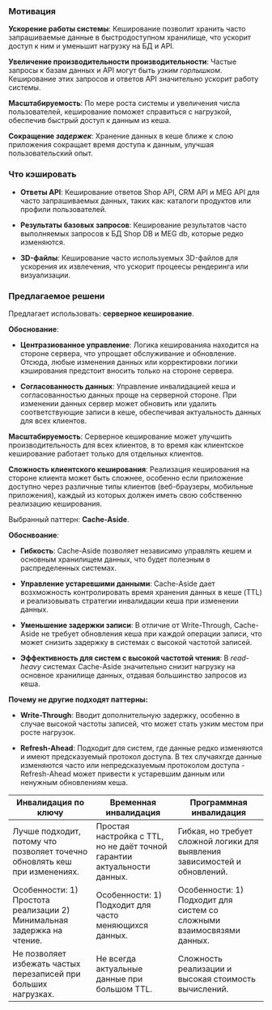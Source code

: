 ### Мотивация

**Ускорение работы системы**: Кеширование позволит хранить часто запрашиваемые данные в быстродоступном хранилище, что
ускорит доступ к ним и уменьшит нагрузку на БД и API.

**Увеличение производительности производительности**: Частые запросы к базам данных и API могут быть _узким горлышком_.
Кеширование этих запросов и ответов API значительно ускорит работу системы.

**Масштабируемость**: По мере роста системы и увеличения числа пользователей, кеширование поможет справиться с
нагрузкой, обеспечив быстрый доступ к данным из кеша.

**Сокращение _задержек_**: Хранение данных в кеше ближе к слою приложения сокращает время доступа к данным, улучшая
пользовательский опыт.

### Что кэшировать

- **Ответы API**: Кеширование ответов Shop API, CRM API и MEG API для часто запрашиваемых данных, таких как: каталоги
  продуктов или профили пользователей.

- **Результаты базовых запросов**: Кеширование результатов часто выполняемых запросов к БД Shop DB и MEG db, которые
  редко изменяются.

- **3D-файлы**: Кеширование часто используемых 3D-файлов для ускорения их извлечения, что ускорит процеесы рендеринга
  или визуализации.

### Предлагаемое решени

Предлагает использовать: **серверное кеширование**.

**Обоснование**:

- **Центразиованное управление**: Логика кешированияа находится на стороне сервера, что упрощает обслуживание и
  обновление. Отсюда, любые изменения данных или корректировки логики кэширования предстоит вносить только на стороне
  сервера.

- **Согласованность данных**: Управление инвалидацией кеша и согласованностью данных проще на серверной стороне. При
  изменении данных сервер может обновить или удалить соответствующие записи в кеше, обеспечивая актуальность данных для
  всех клиентов.

**Масштабируемость**: Серверное кеширование может улучшить производительность для всех клиентов, в то время как
клиентское кеширование работает только для отдельных клиентов.

**Сложность клиентского кеширования**: Реализация кеширования на стороне клиента может быть сложнее, особенно если
приложение доступно через различные типы клиентов (веб-браузеры, мобильные приложения), каждый из которых должен иметь
свою собственню реализацию кеширования.

Выбранный паттерн: **Cache-Aside**.

**Обоснвоание**:

- **Гибкость**: Cache-Aside позволяет независимо управлять кешем и основным хранилищем данных, что будет полезным в
  распределенных системах.

- **Управление устаревшими данными**: Cache-Aside дает возхможность контролировать время хранения данных в кеше (TTL) и
  реализовывать стратегии инвалидации кеша при изменении данных.

- **Уменьшение задержки записи**: В отличие от Write-Through, Cache-Aside не требует обновления кеша при каждой операции
  записи, что может снизить задержку в системах с высокой частотой записей.

- **Эффективность для систем с высокой частотой чтения**: В _read-heavy_ системах Cache-Aside значительно снизит
  нагрузку на основное хранилище данных, отдавая большинство запросов из кеша.

**Почему не другие подходят паттерны:**

- **Write-Through**: Вводит дополнительную задержку, особенно в случае высокой частоты записей, что может стать
  узким местом при росте нагрузок.

- **Refresh-Ahead**: Подходит для систем, где данные редко изменяются и имеют предсказуемый протокол доступа. В тех
  случаяхгде данные изменяются часто или непредсказуемым протоколом доступа - Refresh-Ahead может привести к устаревшим
  данным или ненужным обновлениям кеша.

| Инвалидация по ключу                                                       | Временная инвалидация                                                    | Программная инвалидация                                                    |
|----------------------------------------------------------------------------|--------------------------------------------------------------------------|----------------------------------------------------------------------------|
| Лучше подходит, потому что позволяет точечно обновлять кеш при изменениях. | Простая настройка с TTL, но не даёт точной гарантии актуальности данных. | Гибкая, но требует сложной логики для выявления зависимостей и обновлений. | 
| Особенности: 1) Простота реализации 2) Минимальная задержка на чтение.     | Особенности: 1) Подходит для часто меняющихся данных.                    | Особенности: 1) Подходит для систем со сложными взаимосвязями данных.      | 
| Не позволяет избежать частых перезаписей при больших нагрузках.            | Не всегда актуальные данные при большом TTL.                             | Сложность реализации и высокая стоимость вычислений.                       |